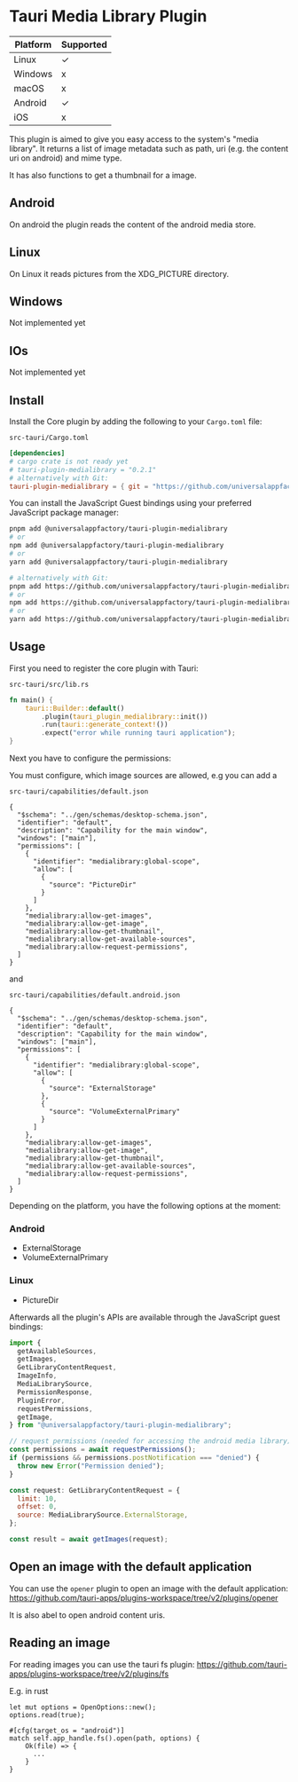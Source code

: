 # Tauri Media Library Plugin

| Platform | Supported |
| -------- | --------- |
| Linux    | ✓         |
| Windows  | x         |
| macOS    | x         |
| Android  | ✓         |
| iOS      | x         |

This plugin is aimed to give you easy access to the system's "media library".
It returns a list of image metadata such as path, uri (e.g. the content uri on android) and mime type.

It has also functions to get a thumbnail for a image.

## Android

On android the plugin reads the content of the android media store.

## Linux

On Linux it reads pictures from the XDG_PICTURE directory.

## Windows

Not implemented yet

## IOs

Not implemented yet

## Install

Install the Core plugin by adding the following to your `Cargo.toml` file:

`src-tauri/Cargo.toml`

```toml
[dependencies]
# cargo crate is not ready yet
# tauri-plugin-medialibrary = "0.2.1"
# alternatively with Git:
tauri-plugin-medialibrary = { git = "https://github.com/universalappfactory/tauri-plugin-medialibrary" }
```

You can install the JavaScript Guest bindings using your preferred JavaScript package manager:

```sh
pnpm add @universalappfactory/tauri-plugin-medialibrary
# or
npm add @universalappfactory/tauri-plugin-medialibrary
# or
yarn add @universalappfactory/tauri-plugin-medialibrary

# alternatively with Git:
pnpm add https://github.com/universalappfactory/tauri-plugin-medialibrary
# or
npm add https://github.com/universalappfactory/tauri-plugin-medialibrary
# or
yarn add https://github.com/universalappfactory/tauri-plugin-medialibrary
```

## Usage

First you need to register the core plugin with Tauri:

`src-tauri/src/lib.rs`

```rust
fn main() {
    tauri::Builder::default()
        .plugin(tauri_plugin_medialibrary::init())
        .run(tauri::generate_context!())
        .expect("error while running tauri application");
}
```

Next you have to configure the permissions:

You must configure, which image sources are allowed, e.g you can add a

`src-tauri/capabilities/default.json`
```
{
  "$schema": "../gen/schemas/desktop-schema.json",
  "identifier": "default",
  "description": "Capability for the main window",
  "windows": ["main"],
  "permissions": [
    {
      "identifier": "medialibrary:global-scope",
      "allow": [
        {
          "source": "PictureDir"
        }
      ]
    },
    "medialibrary:allow-get-images",
    "medialibrary:allow-get-image",
    "medialibrary:allow-get-thumbnail",
    "medialibrary:allow-get-available-sources",
    "medialibrary:allow-request-permissions",
  ]
}
```
and

`src-tauri/capabilities/default.android.json`

```
{
  "$schema": "../gen/schemas/desktop-schema.json",
  "identifier": "default",
  "description": "Capability for the main window",
  "windows": ["main"],
  "permissions": [
    {
      "identifier": "medialibrary:global-scope",
      "allow": [
        {
          "source": "ExternalStorage"
        },
        {
          "source": "VolumeExternalPrimary"
        }
      ]
    },
    "medialibrary:allow-get-images",
    "medialibrary:allow-get-image",
    "medialibrary:allow-get-thumbnail",
    "medialibrary:allow-get-available-sources",
    "medialibrary:allow-request-permissions",
  ]
}
```

Depending on the platform, you have the following options at the moment:

### Android
- ExternalStorage
- VolumeExternalPrimary

### Linux
- PictureDir

Afterwards all the plugin's APIs are available through the JavaScript guest bindings:

```javascript
import {
  getAvailableSources,
  getImages,
  GetLibraryContentRequest,
  ImageInfo,
  MediaLibrarySource,
  PermissionResponse,
  PluginError,
  requestPermissions,
  getImage,
} from "@universalappfactory/tauri-plugin-medialibrary";

// request permissions (needed for accessing the android media library)
const permissions = await requestPermissions();
if (permissions && permissions.postNotification === "denied") {
  throw new Error("Permission denied");
}

const request: GetLibraryContentRequest = {
  limit: 10,
  offset: 0,
  source: MediaLibrarySource.ExternalStorage,
};

const result = await getImages(request);
```

## Open an image with the default application

You can use the `opener` plugin to open an image with the default application:
https://github.com/tauri-apps/plugins-workspace/tree/v2/plugins/opener

It is also abel to open android content uris.

## Reading an image

For reading images you can use the tauri fs plugin:
https://github.com/tauri-apps/plugins-workspace/tree/v2/plugins/fs

E.g. in rust
```
let mut options = OpenOptions::new();
options.read(true);

#[cfg(target_os = "android")]
match self.app_handle.fs().open(path, options) {
    Ok(file) => {
      ...
    }
}
```

